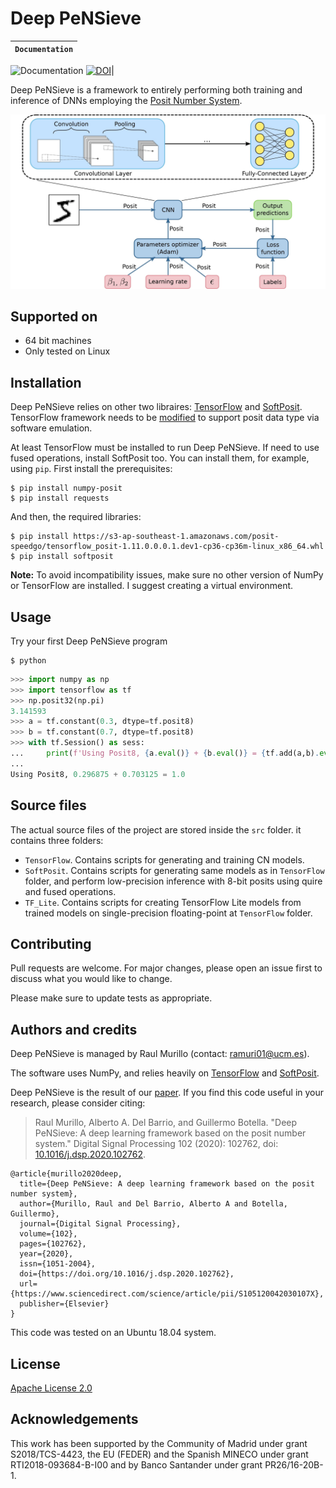 # Deep PeNSieve

**`Documentation`** |
------------------- |
![Documentation](https://img.shields.io/badge/api-reference-blue.svg)
[![DOI](https://img.shields.io/badge/DOI-10.1016%2Fj.dsp.2020.102762-blue)](https://doi.org/10.1016/j.dsp.2020.102762)|

Deep PeNSieve is a framework to entirely performing both training and inference of DNNs employing the [Posit Number System](http://www.johngustafson.net/pdfs/BeatingFloatingPoint.pdf).

![Deep PeNSieve img](./docs/imgs/Deep_PeNSieve_framework.jpg)

## Supported on

* 64 bit machines
* Only tested on Linux

## Installation

Deep PeNSieve relies on other two libraires: [TensorFlow](https://www.tensorflow.org/) and [SoftPosit](https://gitlab.com/cerlane/SoftPosit-Python). TensorFlow framework needs to be [modified](https://github.com/xman/tensorflow) to support posit data type via software emulation.

At least TensorFlow must be installed to run Deep PeNSieve. If need to use fused operations, install SoftPosit too. You can install them, for example, using `pip`. First install the prerequisites:

```shell
$ pip install numpy-posit
$ pip install requests
```

And then, the required libraries:

```shell
$ pip install https://s3-ap-southeast-1.amazonaws.com/posit-speedgo/tensorflow_posit-1.11.0.0.0.1.dev1-cp36-cp36m-linux_x86_64.whl
$ pip install softposit
```

**Note:** To avoid incompatibility issues, make sure no other version of NumPy or TensorFlow are installed. I suggest creating a virtual environment.

## Usage

Try your first Deep PeNSieve program

```shell
$ python
```

```python
>>> import numpy as np
>>> import tensorflow as tf
>>> np.posit32(np.pi)
3.141593
>>> a = tf.constant(0.3, dtype=tf.posit8)
>>> b = tf.constant(0.7, dtype=tf.posit8)
>>> with tf.Session() as sess:
...     print(f'Using Posit8, {a.eval()} + {b.eval()} = {tf.add(a,b).eval()}')
...
Using Posit8, 0.296875 + 0.703125 = 1.0
```

## Source files

The actual source files of the project are stored inside the `src` folder. it contains three folders:  

* `TensorFlow`. Contains scripts for generating and training CN models.
* `SoftPosit`. Contains scripts for generating same models as in `TensorFlow` folder, and perform low-precision inference with 8-bit posits using quire and fused operations.
* `TF_Lite`. Contains scripts for creating TensorFlow Lite models from trained models on single-precision floating-point at `TensorFlow` folder.

## Contributing

Pull requests are welcome. For major changes, please open an issue first to discuss what you would like to change.

Please make sure to update tests as appropriate.

## Authors and credits

Deep PeNSieve is managed by Raul Murillo (contact: ramuri01@ucm.es).

The software uses NumPy, and relies heavily on [TensorFlow](https://www.tensorflow.org/) and [SoftPosit](https://gitlab.com/cerlane/SoftPosit-Python).

Deep PeNSieve is the result of our [paper](https://doi.org/10.1016/j.dsp.2020.102762).  If you find this code useful in your research, please consider citing:
> Raul Murillo, Alberto A. Del Barrio, and Guillermo Botella. "Deep PeNSieve: A deep learning framework based on the posit number system." Digital Signal Processing 102 (2020): 102762, doi: [10.1016/j.dsp.2020.102762](https://doi.org/10.1016/j.dsp.2020.102762).
```
@article{murillo2020deep,
  title={Deep PeNSieve: A deep learning framework based on the posit number system},
  author={Murillo, Raul and Del Barrio, Alberto A and Botella, Guillermo},
  journal={Digital Signal Processing},
  volume={102},
  pages={102762},
  year={2020},
  issn={1051-2004},
  doi={https://doi.org/10.1016/j.dsp.2020.102762},
  url={https://www.sciencedirect.com/science/article/pii/S105120042030107X},
  publisher={Elsevier}
}
```

This code was tested on an Ubuntu 18.04 system.

## License

[Apache License 2.0](LICENSE)

## Acknowledgements
This work has been supported by the Community of Madrid under grant S2018/TCS-4423, the EU (FEDER) and the Spanish MINECO under grant RTI2018-093684-B-I00 and by Banco Santander under grant PR26/16-20B-1.
